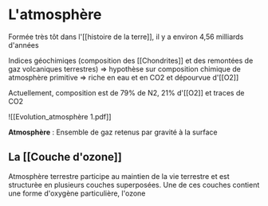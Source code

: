 # L'atmosphère

Formée très tôt dans l'[[histoire de la terre]], il y a environ 4,56 milliards d'années

Indices géochimiqes (composition des [[Chondrites]] et des remontées de gaz volcaniques terrestres) => hypothèse sur composition chimique de atmosphère primitive => riche en eau et en CO2 et dépourvue d'[[O2]]

Actuellement, composition est de 79% de N2, 21% d'[[O2]] et traces de CO2

![[Evolution_atmosphère 1.pdf]]

**Atmosphère** : Ensemble de gaz retenus par gravité à la surface

## La [[Couche d'ozone]]

Atmosphère terrestre participe au maintien de la vie terrestre et est structurèe en plusieurs couches superposées. Une de ces couches contient une forme d'oxygène particulière, l'ozone

